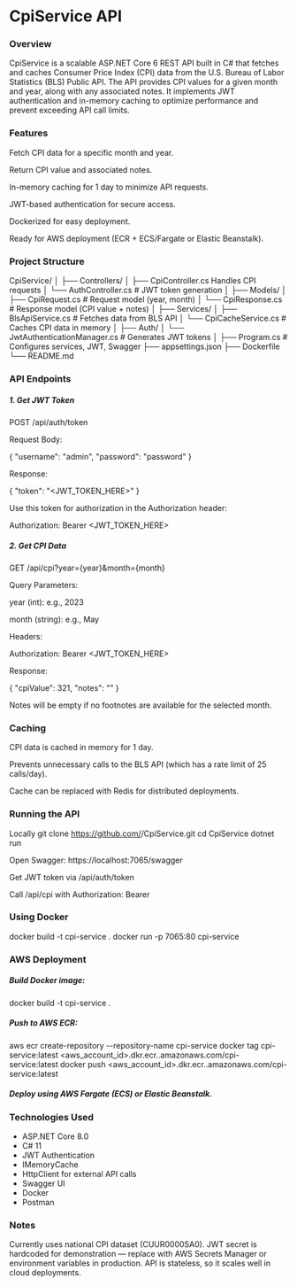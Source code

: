 # CpiService API
### Overview

CpiService is a scalable ASP.NET Core 6 REST API built in C# that fetches and caches Consumer Price Index (CPI) data from the U.S. Bureau of Labor Statistics (BLS) Public API. The API provides CPI values for a given month and year, along with any associated notes. It implements JWT authentication and in-memory caching to optimize performance and prevent exceeding API call limits.

### Features

Fetch CPI data for a specific month and year.

Return CPI value and associated notes.

In-memory caching for 1 day to minimize API requests.

JWT-based authentication for secure access.

Dockerized for easy deployment.

Ready for AWS deployment (ECR + ECS/Fargate or Elastic Beanstalk).

### Project Structure
CpiService/
│
├── Controllers/
│   ├── CpiController.cs       Handles CPI requests
│   └── AuthController.cs      # JWT token generation
│
├── Models/
│   ├── CpiRequest.cs          # Request model (year, month)
│   └── CpiResponse.cs         # Response model (CPI value + notes)
│
├── Services/
│   ├── BlsApiService.cs       # Fetches data from BLS API
│   └── CpiCacheService.cs     # Caches CPI data in memory
│
├── Auth/
│   └── JwtAuthenticationManager.cs   # Generates JWT tokens
│
├── Program.cs                 # Configures services, JWT, Swagger
├── appsettings.json
├── Dockerfile
└── README.md

### API Endpoints
##### 1. Get JWT Token

POST /api/auth/token

Request Body:

{
  "username": "admin",
  "password": "password"
}


Response:

{
  "token": "<JWT_TOKEN_HERE>"
}


Use this token for authorization in the Authorization header:

Authorization: Bearer <JWT_TOKEN_HERE>

##### 2. Get CPI Data

GET /api/cpi?year={year}&month={month}

Query Parameters:

year (int): e.g., 2023

month (string): e.g., May

Headers:

Authorization: Bearer <JWT_TOKEN_HERE>


Response:

{
  "cpiValue": 321,
  "notes": ""
}


Notes will be empty if no footnotes are available for the selected month.

### Caching

CPI data is cached in memory for 1 day.

Prevents unnecessary calls to the BLS API (which has a rate limit of 25 calls/day).

Cache can be replaced with Redis for distributed deployments.

### Running the API
Locally
git clone https://github.com/<your-username>/CpiService.git
cd CpiService
dotnet run


Open Swagger: https://localhost:7065/swagger

Get JWT token via /api/auth/token

Call /api/cpi with Authorization: Bearer <token>

### Using Docker
docker build -t cpi-service .
docker run -p 7065:80 cpi-service

### AWS Deployment

##### Build Docker image:

docker build -t cpi-service .


##### Push to AWS ECR:

aws ecr create-repository --repository-name cpi-service
docker tag cpi-service:latest <aws_account_id>.dkr.ecr.<region>.amazonaws.com/cpi-service:latest
docker push <aws_account_id>.dkr.ecr.<region>.amazonaws.com/cpi-service:latest


##### Deploy using AWS Fargate (ECS) or Elastic Beanstalk.

### Technologies Used

- ASP.NET Core 8.0
- C# 11
- JWT Authentication
- IMemoryCache
- HttpClient for external API calls
- Swagger UI
- Docker
- Postman

### Notes

Currently uses national CPI dataset (CUUR0000SA0).
JWT secret is hardcoded for demonstration — replace with AWS Secrets Manager or environment variables in production. API is stateless, so it scales well in cloud deployments.
